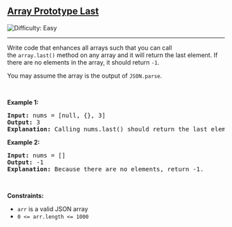 <h2><a href="https://leetcode.com/problems/array-prototype-last">Array Prototype Last</a></h2> <img src='https://img.shields.io/badge/Difficulty-Easy-brightgreen' alt='Difficulty: Easy' /><hr><p>Write code that enhances all arrays such that you can call the&nbsp;<code>array.last()</code>&nbsp;method on any array and it will return the last element. If there are no elements in the array, it should return&nbsp;<code>-1</code>.</p>

<p>You may assume the array is the output of&nbsp;<code>JSON.parse</code>.</p>

<p>&nbsp;</p>
<p><strong class="example">Example 1:</strong></p>

<pre>
<strong>Input:</strong> nums = [null, {}, 3]
<strong>Output:</strong> 3
<strong>Explanation:</strong> Calling nums.last() should return the last element: 3.
</pre>

<p><strong class="example">Example 2:</strong></p>

<pre>
<strong>Input:</strong> nums = []
<strong>Output:</strong> -1
<strong>Explanation:</strong> Because there are no elements, return -1.
</pre>

<p>&nbsp;</p>
<p><strong>Constraints:</strong></p>

<ul>
	<li><code>arr</code> is a valid JSON array</li>
	<li><code>0 &lt;= arr.length &lt;= 1000</code></li>
</ul>